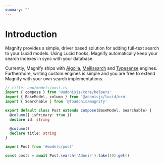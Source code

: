 ```yaml
---
summary: ""
---
```


# Introduction

Magnify provides a simple, driver based solution for adding full-text search to your Lucid models. Using Lucid hooks, Magnify automatically keep your search indexes in sync with your database.

Currently, Magnify ships with [Algolia](https://algolia.com), [Meilisearch](https://www.meilisearch.com/) and [Typesense](https://typesense.org/) engines. Furthermore, writing custom engines is simple and you are free to extend Magnify with your own search implementations.

```ts
// title: app/models/post.ts
import { compose } from '@adonisjs/core/helpers'
import { BaseModel, column } from '@adonisjs/lucid/orm'
import { Searchable } from '@foadonis/magnify'

export default class Post extends compose(BaseModel, Searchable) {
  @column({ isPrimary: true })
  declare id: string

  @column()
  declare title: string
}
```

```ts
import Post from '#models/post'

const posts = await Post.search('Adonis').take(10).get()
```

